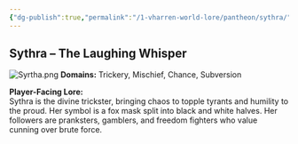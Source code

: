 ```yaml
---
{"dg-publish":true,"permalink":"/1-vharren-world-lore/pantheon/sythra/"}
---
```


## **Sythra – The Laughing Whisper**

![Syrtha.png](/img/user/z.%20Assets/Syrtha.png)
**Domains:** Trickery, Mischief, Chance, Subversion

**Player-Facing Lore:**  
Sythra is the divine trickster, bringing chaos to topple tyrants and humility to the proud. Her symbol is a fox mask split into black and white halves. Her followers are pranksters, gamblers, and freedom fighters who value cunning over brute force.

